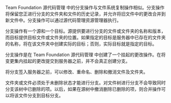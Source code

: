 Team Foundation 源代码管理 中的分支操作与文件系统复制操作相似。分支操作将保留您正进行分支的文件夹和文件的历史记录，并允许将旧文件中的更改合并到新文件中。分支操作可以通过源代码管理资源管理器执行。

分支操作有一个源和一个目标。源提供要进行分支的文件或文件夹的名称和版本，而目标提供目标文件或文件夹的位置。如果指定的目标是服务器中已存在的文件夹的名称，将在该文件夹中创建实际的目标；否则，实际目标就是指定的目标。

分支操作是在 Team Foundation 源代码管理 中创建了一个挂起的更改操作。在将变更集内挂起的更改提交到服务器之前，并不会真正创建分支。

将分支签入服务器之前，可以修改、重命名、删除和撤消文件及文件夹。

文件夹或文件必须处于未删除状态才能进行分支。对文件树进行分支不会导致同时分支该树中已删除的项。以后，如果在源树中撤消删除已删除的项，则合并操作可以将该文件分支到目标分支。

